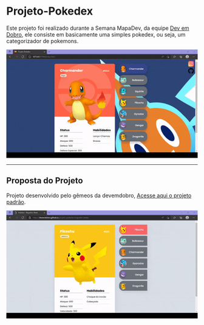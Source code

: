 # Projeto-Pokedex
 Este projeto foi realizado durante a Semana MapaDev, da equipe [Dev em Dobro](https://github.com/devemdobro), ele consiste em basicamente uma simples pokedex, ou seja, um categorizador de pokemons.

![Gif Projeto Pokedex](src/imagens/projeto-pokedex.gif)

---

## Proposta do Projeto  
Projeto desenvolvido pelo gêmeos da devemdobro, [Acesse aqui o projeto padrão](https://github.com/devemdobro/projeto-pokedex-mapadev-week).

![Gif da proposta](src/imagens/proposta-pokedex.gif)
